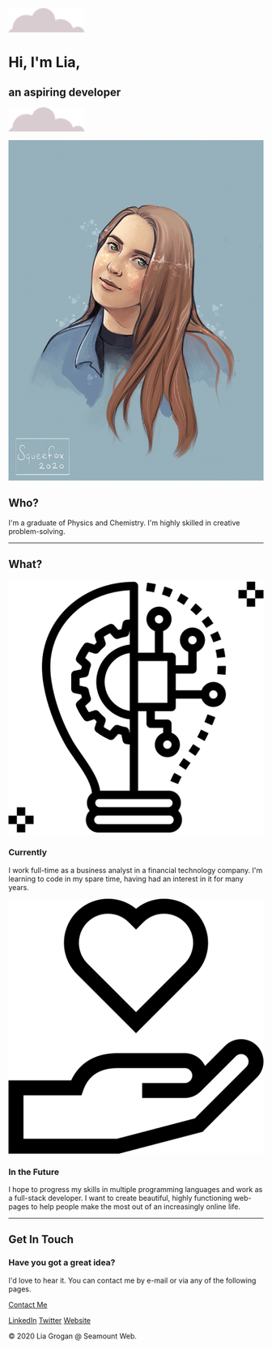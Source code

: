 ![cloud-pic](images/cloud.png)

Hi, I'm Lia,
============

an aspiring developer
---------------------

![cloud-pic](images/cloud.png)

![profile pic](images/sparkle.jpg)

Who?
----

I'm a graduate of Physics and Chemistry. I'm highly skilled in creative
problem-solving.

* * * * *

What?
-----

![idea-lightbulb](images/idea.png)

### Currently

I work full-time as a business analyst in a financial technology
company. I'm learning to code in my spare time, having had an interest
in it for many years.

![hand](images/hand.png)

### In the Future

I hope to progress my skills in multiple programming languages and work
as a full-stack developer. I want to create beautiful, highly
functioning web-pages to help people make the most out of an
increasingly online life.

* * * * *

Get In Touch
------------

### Have you got a great idea?

I'd love to hear it. You can contact me by e-mail or via any of the
following pages.

[Contact Me](mailto:lgrogan@tcd.ie)

[LinkedIn](https://www.linkedin.com/in/lia-grogan-a559a3150)
[Twitter](https://twitter.com/lia_grogan)
[Website](https://www.appbrewery.co/)

© 2020 Lia Grogan @ Seamount Web.

